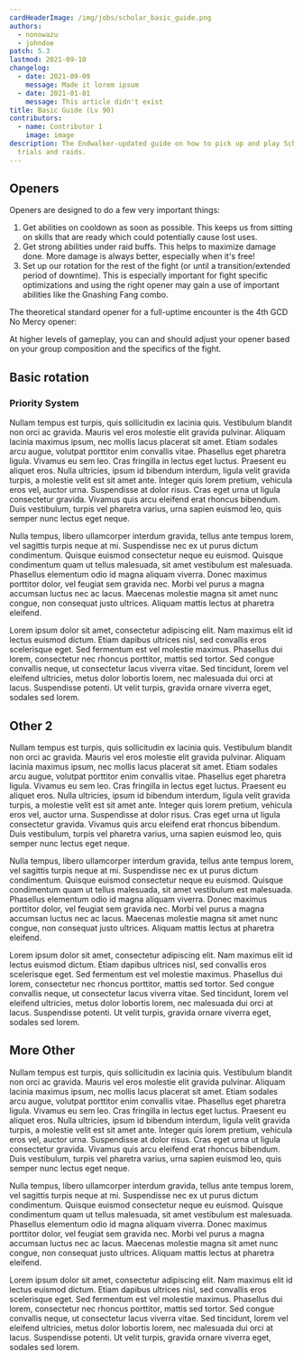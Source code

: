 ```yaml
---
cardHeaderImage: /img/jobs/scholar_basic_guide.png
authors:
  - nonowazu
  - johndoe
patch: 5.3
lastmod: 2021-09-10
changelog:
  - date: 2021-09-09
    message: Made it lorem ipsum
  - date: 2021-01-01
    message: This article didn't exist
title: Basic Guide (Lv 90)
contributors:
  - name: Contributor 1
    image: image
description: The Endwalker-updated guide on how to pick up and play Scholar in
  trials and raids.
---
```


## Openers

Openers are designed to do a few very important things:

1. Get abilities on cooldown as soon as possible. This keeps us from sitting on skills that are ready which could potentially cause lost uses.
2. Get strong abilities under raid buffs. This helps to maximize damage done. More damage is always better, especially when it's free!
3. Set up our rotation for the rest of the fight (or until a transition/extended period of downtime). This is especially important for fight specific optimizations and using the right opener may gain a use of important abilities like the Gnashing Fang combo.

The theoretical standard opener for a full-uptime encounter is the 4th GCD No Mercy opener:

At higher levels of gameplay, you can and should adjust your opener based on your group composition and the specifics of the fight.

## Basic rotation

### Priority System

Nullam tempus est turpis, quis sollicitudin ex lacinia quis. Vestibulum blandit non orci ac gravida. Mauris vel eros molestie elit gravida pulvinar. Aliquam lacinia maximus ipsum, nec mollis lacus placerat sit amet. Etiam sodales arcu augue, volutpat porttitor enim convallis vitae. Phasellus eget pharetra ligula. Vivamus eu sem leo. Cras fringilla in lectus eget luctus. Praesent eu aliquet eros. Nulla ultricies, ipsum id bibendum interdum, ligula velit gravida turpis, a molestie velit est sit amet ante. Integer quis lorem pretium, vehicula eros vel, auctor urna. Suspendisse at dolor risus. Cras eget urna ut ligula consectetur gravida. Vivamus quis arcu eleifend erat rhoncus bibendum. Duis vestibulum, turpis vel pharetra varius, urna sapien euismod leo, quis semper nunc lectus eget neque.

Nulla tempus, libero ullamcorper interdum gravida, tellus ante tempus lorem, vel sagittis turpis neque at mi. Suspendisse nec ex ut purus dictum condimentum. Quisque euismod consectetur neque eu euismod. Quisque condimentum quam ut tellus malesuada, sit amet vestibulum est malesuada. Phasellus elementum odio id magna aliquam viverra. Donec maximus porttitor dolor, vel feugiat sem gravida nec. Morbi vel purus a magna accumsan luctus nec ac lacus. Maecenas molestie magna sit amet nunc congue, non consequat justo ultrices. Aliquam mattis lectus at pharetra eleifend.

Lorem ipsum dolor sit amet, consectetur adipiscing elit. Nam maximus elit id lectus euismod dictum. Etiam dapibus ultrices nisl, sed convallis eros scelerisque eget. Sed fermentum est vel molestie maximus. Phasellus dui lorem, consectetur nec rhoncus porttitor, mattis sed tortor. Sed congue convallis neque, ut consectetur lacus viverra vitae. Sed tincidunt, lorem vel eleifend ultricies, metus dolor lobortis lorem, nec malesuada dui orci at lacus. Suspendisse potenti. Ut velit turpis, gravida ornare viverra eget, sodales sed lorem. 

## Other 2

Nullam tempus est turpis, quis sollicitudin ex lacinia quis. Vestibulum blandit non orci ac gravida. Mauris vel eros molestie elit gravida pulvinar. Aliquam lacinia maximus ipsum, nec mollis lacus placerat sit amet. Etiam sodales arcu augue, volutpat porttitor enim convallis vitae. Phasellus eget pharetra ligula. Vivamus eu sem leo. Cras fringilla in lectus eget luctus. Praesent eu aliquet eros. Nulla ultricies, ipsum id bibendum interdum, ligula velit gravida turpis, a molestie velit est sit amet ante. Integer quis lorem pretium, vehicula eros vel, auctor urna. Suspendisse at dolor risus. Cras eget urna ut ligula consectetur gravida. Vivamus quis arcu eleifend erat rhoncus bibendum. Duis vestibulum, turpis vel pharetra varius, urna sapien euismod leo, quis semper nunc lectus eget neque.

Nulla tempus, libero ullamcorper interdum gravida, tellus ante tempus lorem, vel sagittis turpis neque at mi. Suspendisse nec ex ut purus dictum condimentum. Quisque euismod consectetur neque eu euismod. Quisque condimentum quam ut tellus malesuada, sit amet vestibulum est malesuada. Phasellus elementum odio id magna aliquam viverra. Donec maximus porttitor dolor, vel feugiat sem gravida nec. Morbi vel purus a magna accumsan luctus nec ac lacus. Maecenas molestie magna sit amet nunc congue, non consequat justo ultrices. Aliquam mattis lectus at pharetra eleifend.

Lorem ipsum dolor sit amet, consectetur adipiscing elit. Nam maximus elit id lectus euismod dictum. Etiam dapibus ultrices nisl, sed convallis eros scelerisque eget. Sed fermentum est vel molestie maximus. Phasellus dui lorem, consectetur nec rhoncus porttitor, mattis sed tortor. Sed congue convallis neque, ut consectetur lacus viverra vitae. Sed tincidunt, lorem vel eleifend ultricies, metus dolor lobortis lorem, nec malesuada dui orci at lacus. Suspendisse potenti. Ut velit turpis, gravida ornare viverra eget, sodales sed lorem. 

## More Other

Nullam tempus est turpis, quis sollicitudin ex lacinia quis. Vestibulum blandit non orci ac gravida. Mauris vel eros molestie elit gravida pulvinar. Aliquam lacinia maximus ipsum, nec mollis lacus placerat sit amet. Etiam sodales arcu augue, volutpat porttitor enim convallis vitae. Phasellus eget pharetra ligula. Vivamus eu sem leo. Cras fringilla in lectus eget luctus. Praesent eu aliquet eros. Nulla ultricies, ipsum id bibendum interdum, ligula velit gravida turpis, a molestie velit est sit amet ante. Integer quis lorem pretium, vehicula eros vel, auctor urna. Suspendisse at dolor risus. Cras eget urna ut ligula consectetur gravida. Vivamus quis arcu eleifend erat rhoncus bibendum. Duis vestibulum, turpis vel pharetra varius, urna sapien euismod leo, quis semper nunc lectus eget neque.

Nulla tempus, libero ullamcorper interdum gravida, tellus ante tempus lorem, vel sagittis turpis neque at mi. Suspendisse nec ex ut purus dictum condimentum. Quisque euismod consectetur neque eu euismod. Quisque condimentum quam ut tellus malesuada, sit amet vestibulum est malesuada. Phasellus elementum odio id magna aliquam viverra. Donec maximus porttitor dolor, vel feugiat sem gravida nec. Morbi vel purus a magna accumsan luctus nec ac lacus. Maecenas molestie magna sit amet nunc congue, non consequat justo ultrices. Aliquam mattis lectus at pharetra eleifend.

Lorem ipsum dolor sit amet, consectetur adipiscing elit. Nam maximus elit id lectus euismod dictum. Etiam dapibus ultrices nisl, sed convallis eros scelerisque eget. Sed fermentum est vel molestie maximus. Phasellus dui lorem, consectetur nec rhoncus porttitor, mattis sed tortor. Sed congue convallis neque, ut consectetur lacus viverra vitae. Sed tincidunt, lorem vel eleifend ultricies, metus dolor lobortis lorem, nec malesuada dui orci at lacus. Suspendisse potenti. Ut velit turpis, gravida ornare viverra eget, sodales sed lorem. 

